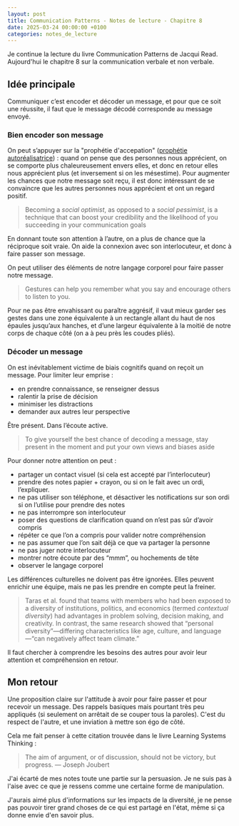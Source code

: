 ```yaml
---
layout: post
title: Communication Patterns - Notes de lecture - Chapitre 8
date: 2025-03-24 00:00:00 +0100
categories: notes_de_lecture
---
```

Je continue la lecture du livre Communication Patterns de Jacqui Read. 
Aujourd'hui le chapitre 8 sur la communication verbale et non verbale. 

## Idée principale
Communiquer c’est encoder et décoder un message, et pour que ce soit une réussite, il faut que le message décodé corresponde au message envoyé. 

### Bien encoder son message
On peut s’appuyer sur la "prophétie d'accepation" ([prophétie autoréalisatrice](https://fr.wikipedia.org/wiki/Proph%C3%A9tie_autor%C3%A9alisatrice)) : quand on pense que des personnes nous apprécient, on se comporte plus chaleureusement envers elles, et donc en retour elles nous apprécient plus (et inversement si on les mésestime). 
Pour augmenter les chances que notre message soit reçu, il est donc intéressant de se convaincre que les autres personnes nous apprécient et ont un regard positif. 

> Becoming a *social optimist*, as opposed to a *social pessimist*, is a technique that can boost your credibility and the likelihood of you succeeding in your communication goals

En donnant toute son attention à l’autre, on a plus de chance que la réciproque soit vraie. 
On aide la connexion avec son interlocuteur, et donc à faire passer son message. 

On peut utiliser des éléments de notre langage corporel pour faire passer notre message.

> Gestures can help you remember what you say and encourage others to listen to you.

Pour ne pas être envahissant ou paraître aggrésif, il vaut mieux garder ses gestes dans une zone équivalente à un rectangle allant du haut de nos épaules jusqu’aux hanches, et d’une largeur équivalente à la moitié de notre corps de chaque côté (on a à peu près les coudes pliés). 

### Décoder un message
On est inévitablement victime de biais cognitifs quand on reçoit un message. 
Pour limiter leur emprise : 
- en prendre connaissance, se renseigner dessus
- ralentir la prise de décision
- minimiser les distractions
- demander aux autres leur perspective

Être présent. 
Dans l’écoute active. 

> To give yourself the best chance of decoding a message, stay present in the moment and put your own views and biases aside
 
Pour donner notre attention on peut : 
- partager un contact visuel (si cela est accepté par l’interlocuteur)
- prendre des notes papier + crayon, ou si on le fait avec un ordi, l’expliquer.
- ne pas utiliser son téléphone, et désactiver les notifications sur son ordi si on l’utilise pour prendre des notes
- ne pas interrompre son interlocuteur
- poser des questions de clarification quand on n’est pas sûr d’avoir compris
- répéter ce que l’on a compris pour valider notre compréhension
- ne pas assumer que l’on sait déjà ce que va partager la personne
- ne pas juger notre interlocuteur
- montrer notre écoute par des “mmm”, ou hochements de tête
- observer le langage corporel

Les différences culturelles ne doivent pas être ignorées. 
Elles peuvent enrichir une équipe, mais ne pas les prendre en compte peut la freiner. 

> Taras et al. found that teams with members who had been exposed to a diversity of institutions, politics, and economics (termed *contextual diversity*) had advantages in problem solving, decision making, and creativity. 
> In contrast, the same research showed that “personal diversity”—differing characteristics like age, culture, and language—“can negatively affect team climate.”

Il faut chercher à comprendre les besoins des autres pour avoir leur attention et compréhension en retour.

## Mon retour
Une proposition claire sur l'attitude à avoir pour faire passer et pour recevoir un message. 
Des rappels basiques mais pourtant très peu appliqués (si seulement on arrêtait de se couper tous la paroles). 
C'est du respect de l'autre, et une inviation à mettre son égo de côté. 

Cela me fait penser à cette citation trouvée dans le livre Learning Systems Thinking : 

> The aim of argument, or of discussion, should not be victory, but progress.
> — Joseph Joubert

J'ai écarté de mes notes toute une partie sur la persuasion. 
Je ne suis pas à l'aise avec ce que je ressens comme une certaine forme de manipulation. 

J'aurais aimé plus d'informations sur les impacts de la diversité, je ne pense pas pouvoir tirer grand choses de ce qui est partagé en l'état, même si ça donne envie d'en savoir plus. 